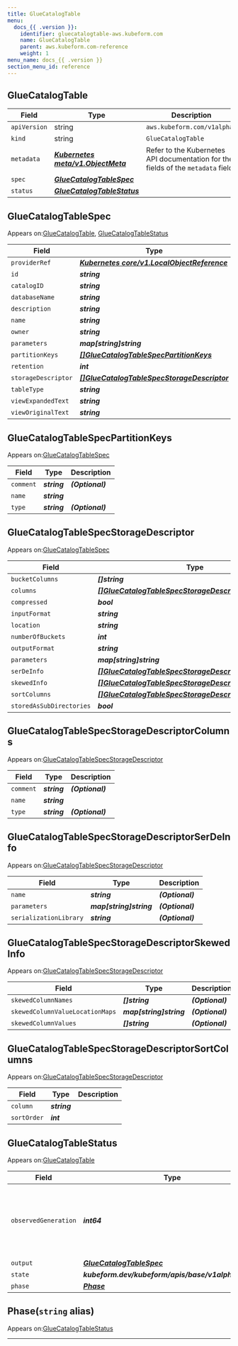 ```yaml
---
title: GlueCatalogTable
menu:
  docs_{{ .version }}:
    identifier: gluecatalogtable-aws.kubeform.com
    name: GlueCatalogTable
    parent: aws.kubeform.com-reference
    weight: 1
menu_name: docs_{{ .version }}
section_menu_id: reference
---
```


## GlueCatalogTable
| Field | Type | Description |
| ------ | ----- | ----------- |
| `apiVersion` | string | `aws.kubeform.com/v1alpha1` |
|    `kind` | string | `GlueCatalogTable` |
| `metadata` | ***[Kubernetes meta/v1.ObjectMeta](https://kubernetes.io/docs/reference/generated/kubernetes-api/v1.13/#objectmeta-v1-meta)***|Refer to the Kubernetes API documentation for the fields of the `metadata` field.|
| `spec` | ***[GlueCatalogTableSpec](#gluecatalogtablespec)***||
| `status` | ***[GlueCatalogTableStatus](#gluecatalogtablestatus)***||
## GlueCatalogTableSpec

Appears on:[GlueCatalogTable](#gluecatalogtable), [GlueCatalogTableStatus](#gluecatalogtablestatus)

| Field | Type | Description |
| ------ | ----- | ----------- |
| `providerRef` | ***[Kubernetes core/v1.LocalObjectReference](https://kubernetes.io/docs/reference/generated/kubernetes-api/v1.13/#localobjectreference-v1-core)***||
| `id` | ***string***||
| `catalogID` | ***string***| ***(Optional)*** |
| `databaseName` | ***string***||
| `description` | ***string***| ***(Optional)*** |
| `name` | ***string***||
| `owner` | ***string***| ***(Optional)*** |
| `parameters` | ***map[string]string***| ***(Optional)*** |
| `partitionKeys` | ***[[]GlueCatalogTableSpecPartitionKeys](#gluecatalogtablespecpartitionkeys)***| ***(Optional)*** |
| `retention` | ***int***| ***(Optional)*** |
| `storageDescriptor` | ***[[]GlueCatalogTableSpecStorageDescriptor](#gluecatalogtablespecstoragedescriptor)***| ***(Optional)*** |
| `tableType` | ***string***| ***(Optional)*** |
| `viewExpandedText` | ***string***| ***(Optional)*** |
| `viewOriginalText` | ***string***| ***(Optional)*** |
## GlueCatalogTableSpecPartitionKeys

Appears on:[GlueCatalogTableSpec](#gluecatalogtablespec)

| Field | Type | Description |
| ------ | ----- | ----------- |
| `comment` | ***string***| ***(Optional)*** |
| `name` | ***string***||
| `type` | ***string***| ***(Optional)*** |
## GlueCatalogTableSpecStorageDescriptor

Appears on:[GlueCatalogTableSpec](#gluecatalogtablespec)

| Field | Type | Description |
| ------ | ----- | ----------- |
| `bucketColumns` | ***[]string***| ***(Optional)*** |
| `columns` | ***[[]GlueCatalogTableSpecStorageDescriptorColumns](#gluecatalogtablespecstoragedescriptorcolumns)***| ***(Optional)*** |
| `compressed` | ***bool***| ***(Optional)*** |
| `inputFormat` | ***string***| ***(Optional)*** |
| `location` | ***string***| ***(Optional)*** |
| `numberOfBuckets` | ***int***| ***(Optional)*** |
| `outputFormat` | ***string***| ***(Optional)*** |
| `parameters` | ***map[string]string***| ***(Optional)*** |
| `serDeInfo` | ***[[]GlueCatalogTableSpecStorageDescriptorSerDeInfo](#gluecatalogtablespecstoragedescriptorserdeinfo)***| ***(Optional)*** |
| `skewedInfo` | ***[[]GlueCatalogTableSpecStorageDescriptorSkewedInfo](#gluecatalogtablespecstoragedescriptorskewedinfo)***| ***(Optional)*** |
| `sortColumns` | ***[[]GlueCatalogTableSpecStorageDescriptorSortColumns](#gluecatalogtablespecstoragedescriptorsortcolumns)***| ***(Optional)*** |
| `storedAsSubDirectories` | ***bool***| ***(Optional)*** |
## GlueCatalogTableSpecStorageDescriptorColumns

Appears on:[GlueCatalogTableSpecStorageDescriptor](#gluecatalogtablespecstoragedescriptor)

| Field | Type | Description |
| ------ | ----- | ----------- |
| `comment` | ***string***| ***(Optional)*** |
| `name` | ***string***||
| `type` | ***string***| ***(Optional)*** |
## GlueCatalogTableSpecStorageDescriptorSerDeInfo

Appears on:[GlueCatalogTableSpecStorageDescriptor](#gluecatalogtablespecstoragedescriptor)

| Field | Type | Description |
| ------ | ----- | ----------- |
| `name` | ***string***| ***(Optional)*** |
| `parameters` | ***map[string]string***| ***(Optional)*** |
| `serializationLibrary` | ***string***| ***(Optional)*** |
## GlueCatalogTableSpecStorageDescriptorSkewedInfo

Appears on:[GlueCatalogTableSpecStorageDescriptor](#gluecatalogtablespecstoragedescriptor)

| Field | Type | Description |
| ------ | ----- | ----------- |
| `skewedColumnNames` | ***[]string***| ***(Optional)*** |
| `skewedColumnValueLocationMaps` | ***map[string]string***| ***(Optional)*** |
| `skewedColumnValues` | ***[]string***| ***(Optional)*** |
## GlueCatalogTableSpecStorageDescriptorSortColumns

Appears on:[GlueCatalogTableSpecStorageDescriptor](#gluecatalogtablespecstoragedescriptor)

| Field | Type | Description |
| ------ | ----- | ----------- |
| `column` | ***string***||
| `sortOrder` | ***int***||
## GlueCatalogTableStatus

Appears on:[GlueCatalogTable](#gluecatalogtable)

| Field | Type | Description |
| ------ | ----- | ----------- |
| `observedGeneration` | ***int64***| ***(Optional)*** Resource generation, which is updated on mutation by the API Server.|
| `output` | ***[GlueCatalogTableSpec](#gluecatalogtablespec)***| ***(Optional)*** |
| `state` | ***kubeform.dev/kubeform/apis/base/v1alpha1.State***| ***(Optional)*** |
| `phase` | ***[Phase](#phase)***| ***(Optional)*** |
## Phase(`string` alias)

Appears on:[GlueCatalogTableStatus](#gluecatalogtablestatus)

---
